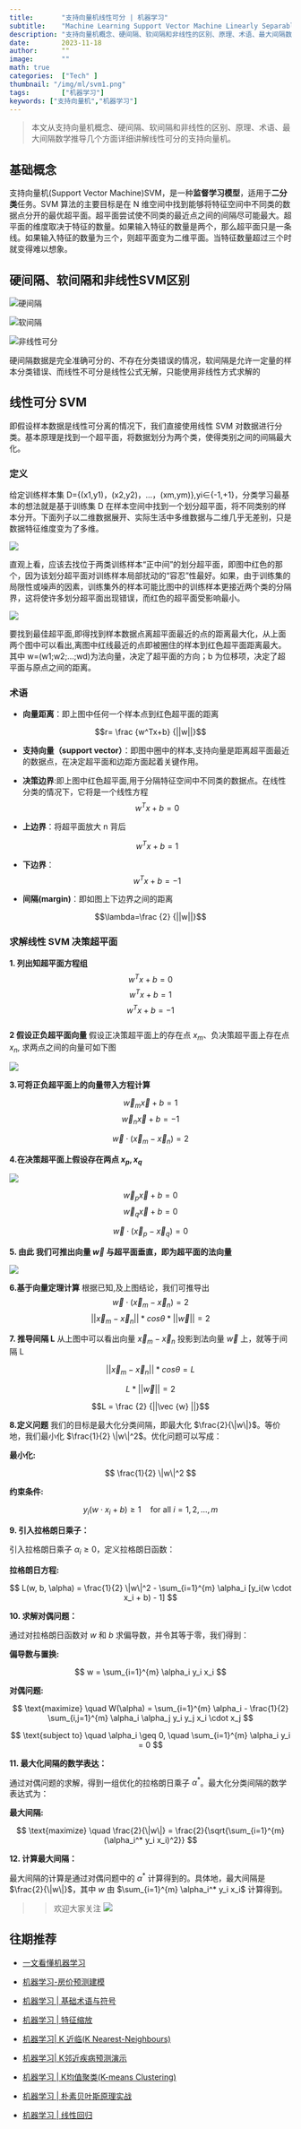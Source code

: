 ```yaml
---
title:       "支持向量机线性可分 | 机器学习"
subtitle:    "Machine Learning Support Vector Machine Linearly Separable"
description: "支持向量机概念、硬间隔、软间隔和非线性的区别、原理、术语、最大间隔数学推导几个方面详细讲解线性可分的支持向量机"
date:        2023-11-18
author:      ""
image:       ""
math: true
categories:  ["Tech" ]
thumbnail: "/img/ml/svm1.png"
tags:        ["机器学习"]
keywords: ["支持向量机","机器学习"]
---
```



>  本文从支持向量机概念、硬间隔、软间隔和非线性的区别、原理、术语、最大间隔数学推导几个方面详细讲解线性可分的支持向量机。

## 基础概念

支持向量机(Support Vector Machine)SVM，是一种**监督学习模型**，适用于**二分类**任务。SVM 算法的主要目标是在 N 维空间中找到能够将特征空间中不同类的数据点分开的最优超平面。超平面尝试使不同类的最近点之间的间隔尽可能最大。超平面的维度取决于特征的数量。如果输入特征的数量是两个，那么超平面只是一条线。如果输入特征的数量为三个，则超平面变为二维平面。当特征数量超过三个时就变得难以想象。

## 硬间隔、软间隔和非线性SVM区别

![硬间隔](/img/ml/hard-margin.webp)


![软间隔](/img/ml/soft-margin.webp)

![非线性可分](/img/ml/not-linearn.webp)



硬间隔数据是完全准确可分的、不存在分类错误的情况，软间隔是允许一定量的样本分类错误、而线性不可分是线性公式无解，只能使用非线性方式求解的



## 线性可分 SVM

即假设样本数据是线性可分离的情况下，我们直接使用线性 SVM 对数据进行分类。基本原理是找到一个超平面，将数据划分为两个类，使得类别之间的间隔最大化。

### 定义

给定训练样本集 D={(x1,y1)，(x2,y2)，...，(xm,ym)},yi∈{-1,+1}，分类学习最基本的想法就是基于训练集 D 在样本空间中找到一个划分超平面，将不同类别的样本分开。下面列子以二维数据展开、实际生活中多维数据与二维几乎无差别，只是数据特征维度变为了多维。

![](/img/ml/svm1.png)


直观上看，应该去找位于两类训练样本“正中间”的划分超平面，即图中红色的那个，因为该划分超平面对训练样本局部扰动的“容忍”性最好。如果，由于训练集的局限性或噪声的因素，训练集外的样本可能比图中的训练样本更接近两个类的分隔界，这将使许多划分超平面出现错误，而红色的超平面受影响最小。

![](/img/ml/svm2.png)


要找到最佳超平面,即得找到样本数据点离超平面最近的点的距离最大化，从上面两个图中可以看出,离图中红线最近的点即被圈住的样本到红色超平面距离最大。其中 w=(w1;w2;...;wd)为法向量，决定了超平面的方向；b 为位移项，决定了超平面与原点之间的距离。

### 术语

- **向量距离**：即上图中任何一个样本点到红色超平面的距离

$$r= \frac {w^Tx+b} {||w||}$$

- **支持向量（support vector）**：即图中圈中的样本,支持向量是距离超平面最近的数据点，在决定超平面和边距方面起着关键作用。

- **决策边界**:即上图中红色超平面,用于分隔特征空间中不同类的数据点。在线性分类的情况下，它将是一个线性方程
  $$w^Tx+b=0$$
- **上边界**：将超平面放大 n 背后

  $$w^Tx+b=1$$

- **下边界**：
  $$w^Tx+b=-1$$
- **间隔(margin)**：即如图上下边界之间的距离

$$\lambda=\frac {2} {||w||}$$

### 求解线性 SVM 决策超平面

**1. 列出知超平面方程组**
$$w^Tx+b=0$$
$$w^Tx+b=1$$
$$w^Tx+b=-1$$  
**2 假设正负超平面向量**
假设正决策超平面上的存在点 $x_m$、负决策超平面上存在点 $x_n$, 求两点之间的向量可如下图

![](/img/ml/svm9.png)


**3.可将正负超平面上的向量带入方程计算**

$$\vec w_m \vec x+b=1$$
$$\vec w_n \vec x+b=-1$$

$$\vec {w} \cdot (\vec x_m- \vec x_n)=2$$

**4.在决策超平面上假设存在两点 $x_p,x_q$**

![](/img/ml/svm10.png)


$$\vec w_p \vec x+b=0$$
$$\vec w_q \vec x+b=0$$

$$\vec {w} \cdot (\vec x_p- \vec x_q)=0$$

**5. 由此 我们可推出向量 $\vec w$ 与超平面垂直，即为超平面的法向量**

![](/img/ml/svm11.png)


**6.基于向量定理计算**
根据已知,及上图结论，我们可推导出
$$\vec {w} \cdot (\vec x_m- \vec x_n)=2$$
$$||\vec x_m- \vec x_n|| * cos \theta * ||\vec {w} || =2$$

**7. 推导间隔 L**
从上图中可以看出向量 $\vec x_m- \vec x_n$ 投影到法向量 $\vec w$ 上，就等于间隔 L

$$||\vec x_m- \vec x_n|| * cos \theta  =L$$

$$L * ||\vec {w} || =2$$

$$L = \frac {2}  {||\vec {w} ||}$$

**8.定义问题**
我们的目标是最大化分类间隔，即最大化 $\frac{2}{\|w\|}$。等价地，我们最小化 $\frac{1}{2} \|w\|^2$。优化问题可以写成：

**最小化:**

$$
\frac{1}{2} \|w\|^2
$$

**约束条件:**

$$
y_i(w \cdot x_i + b) \geq 1 \quad \text{for all } i = 1, 2, \ldots, m
$$

**9. 引入拉格朗日乘子：**

引入拉格朗日乘子 $\alpha_i \geq 0$，定义拉格朗日函数：

**拉格朗日方程:**

$$
L(w, b, \alpha) = \frac{1}{2} \|w\|^2 - \sum_{i=1}^{m} \alpha_i [y_i(w \cdot x_i + b) - 1]
$$

**10. 求解对偶问题：**

通过对拉格朗日函数对 $w$ 和 $b$ 求偏导数，并令其等于零，我们得到：

**偏导数与置换:**

$$
w = \sum_{i=1}^{m} \alpha_i y_i x_i
$$

**对偶问题:**

$$
\text{maximize} \quad W(\alpha) = \sum_{i=1}^{m} \alpha_i - \frac{1}{2} \sum_{i,j=1}^{m} \alpha_i \alpha_j y_i y_j x_i \cdot x_j
$$

$$
\text{subject to} \quad \alpha_i \geq 0, \quad \sum_{i=1}^{m} \alpha_i y_i = 0
$$

**11. 最大化间隔的数学表达：**

通过对偶问题的求解，得到一组优化的拉格朗日乘子 $\alpha^*$。最大化分类间隔的数学表达式为：

**最大间隔:**

$$
\text{maximize} \quad \frac{2}{\|w\|} = \frac{2}{\sqrt{\sum_{i=1}^{m} (\alpha_i^* y_i x_i)^2}}
$$

**12. 计算最大间隔：**

最大间隔的计算是通过对偶问题中的 $\alpha^*$ 计算得到的。具体地，最大间隔是 $\frac{2}{\|w\|}$，其中 $w$ 由 $\sum_{i=1}^{m} \alpha_i^* y_i x_i$ 计算得到。
>> 欢迎大家关注
![](https://files.mdnice.com/user/50789/e5f12b6f-3e5c-4dfe-bab9-f074734d3e37.png)

## 往期推荐

- [一文看懂机器学习](https://mp.weixin.qq.com/s?__biz=MzU0ODMzMzk0Ng==&mid=2247484391&idx=1&sn=716e299395f39c6ee2af72227f34b255&chksm=fb41f3f2cc367ae4f2f89dd7ed47de8378c35abc5904241b7d247e87cd707668b1bb09129a7b#rd)
- [机器学习-房价预测建模](https://mp.weixin.qq.com/s?__biz=MzU0ODMzMzk0Ng==&mid=2247484401&idx=1&sn=0b67c4ad3e7608009ae920571f2fd308&chksm=fb41f3e4cc367af2f41d9b17f6f2a8310d5cb299bfa355618907f4e0202522d9e2b3e19d5c91#rd)
- [机器学习 | 基础术语与符号](https://mp.weixin.qq.com/s?__biz=MzU0ODMzMzk0Ng==&mid=2247484401&idx=1&sn=0b67c4ad3e7608009ae920571f2fd308&chksm=fb41f3e4cc367af2f41d9b17f6f2a8310d5cb299bfa355618907f4e0202522d9e2b3e19d5c91#rd)
- [机器学习 | 特征缩放](https://mp.weixin.qq.com/s?__biz=MzU0ODMzMzk0Ng==&mid=2247484510&idx=1&sn=bb7cf6117c620aae01064f1051730c29&chksm=fb41f44bcc367d5d223dd7a8d445e92d97e2e993a49d122e019f80a1555b0b651567f5056060#rd)
- [机器学习| K 近临(K Nearest-Neighbours)](https://mp.weixin.qq.com/s?__biz=MzU0ODMzMzk0Ng==&mid=2247484572&idx=1&sn=e8fed49378732bd5c40f6130dd42ec7c&chksm=fb41f489cc367d9fa1483192ace36bad08a49c546a1b8e19c2350e14e6d2693cf39fd27dabf5#rd)
- [机器学习| K邻近疾病预测演示](https://mp.weixin.qq.com/s?__biz=MzU0ODMzMzk0Ng==&mid=2247484576&idx=1&sn=272c2f834eb92197d382ca7164a097a1&chksm=fb41f4b5cc367da36d40622bbc097cb19e9cccad76062c33c49d494205ce2473720318e6a914#rd)
- [机器学习 | K均值聚类(K-means Clustering)](https://mp.weixin.qq.com/s?__biz=MzU0ODMzMzk0Ng==&mid=2247484610&idx=1&sn=e5ddd983cd1f32b52524a8ae846c36f1&chksm=fb41f4d7cc367dc10d15fecadaa82ef74b5ab5c71704fb869fd1c62ad0da6e17cb037a31ca66#rd)

- [机器学习 | 朴素贝叶斯原理实战](https://mp.weixin.qq.com/s?__biz=MzU0ODMzMzk0Ng==&mid=2247484764&idx=1&sn=08ec391ef9a85c25d8205a3574b4a636&chksm=fb41f549cc367c5f1fb90a3f9735831576334566afd7d409f063cd329e8af81a79a797f9104f#rd)
- [机器学习 | 线性回归](https://mp.weixin.qq.com/s?__biz=MzU0ODMzMzk0Ng==&mid=2247484791&idx=1&sn=5fb140a07fe30805d785303d55307b14&chksm=fb41f562cc367c74b5ae84e05093062b79a8827a505de7b858f2c76414a29ea9d94e08aaaaa5#rd)


